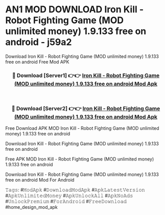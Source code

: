 # AN1 MOD DOWNLOAD Iron Kill - Robot Fighting Game (MOD unlimited money) 1.9.133 free on android - j59a2
Download Iron Kill - Robot Fighting Game (MOD unlimited money) 1.9.133 free on android Free Mod APK

<div align="center">
<h3>🔴 Download [Server1] 👉👉 <a href="https://apk-comot.site?title=Iron_Kill_-_Robot_Fighting_Game_(MOD_unlimited_money)_1.9.133_free_on_android">Iron Kill - Robot Fighting Game (MOD unlimited money) 1.9.133 free on android Mod Apk</a></h3><br>

<h3>🔴 Download [Server2] 👉👉 <a href="https://apk-comot.site?title=Iron_Kill_-_Robot_Fighting_Game_(MOD_unlimited_money)_1.9.133_free_on_android">Iron Kill - Robot Fighting Game (MOD unlimited money) 1.9.133 free on android Mod Apk</a></h3>
</div>


Free Download APK MOD Iron Kill - Robot Fighting Game (MOD unlimited money) 1.9.133 free on android

Download Iron Kill - Robot Fighting Game (MOD unlimited money) 1.9.133 free on android 

Free APK MOD Iron Kill - Robot Fighting Game (MOD unlimited money) 1.9.133 free on android 

Download Iron Kill - Robot Fighting Game (MOD unlimited money) 1.9.133 free on android Mod For Android

𝚃𝚊𝚐𝚜: #𝙼𝚘𝚍𝙰𝚙𝚔 #𝙳𝚘𝚠𝚗𝚕𝚘𝚊𝚍𝙼𝚘𝚍𝙰𝚙𝚔 #𝙰𝚙𝚔𝙻𝚊𝚝𝚎𝚜𝚝𝚅𝚎𝚛𝚜𝚒𝚘𝚗 #𝙰𝚙𝚔𝚄𝚗𝚕𝚒𝚖𝚒𝚝𝚎𝚍𝙼𝚘𝚗𝚎𝚢 #𝙰𝚙𝚔𝚄𝚗𝚕𝚘𝚌𝚔𝙰𝚕𝚕 #𝙰𝚙𝚔𝙽𝚘𝙰𝚍𝚜 #𝚄𝚗𝚕𝚘𝚌𝚔𝙿𝚛𝚎𝚖𝚒𝚞𝚖 #𝙵𝚘𝚛𝙰𝚗𝚍𝚛𝚘𝚒𝚍 #𝙵𝚛𝚎𝚎𝙳𝚘𝚠𝚗𝚕𝚘𝚊𝚍 #home_design_mod_apk